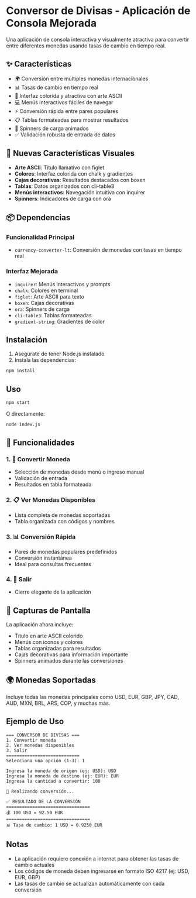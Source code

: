 # Conversor de Divisas - Aplicación de Consola Mejorada

Una aplicación de consola interactiva y visualmente atractiva para convertir entre diferentes monedas usando tasas de cambio en tiempo real.

## ✨ Características

- 🌍 Conversión entre múltiples monedas internacionales
- 📊 Tasas de cambio en tiempo real
- 🎨 Interfaz colorida y atractiva con arte ASCII
- 💻 Menús interactivos fáciles de navegar
- ⚡ Conversión rápida entre pares populares
- 📋 Tablas formateadas para mostrar resultados
- 🔄 Spinners de carga animados
- ✅ Validación robusta de entrada de datos

## 🚀 Nuevas Características Visuales

- **Arte ASCII**: Título llamativo con figlet
- **Colores**: Interfaz colorida con chalk y gradientes
- **Cajas decorativas**: Resultados destacados con boxen
- **Tablas**: Datos organizados con cli-table3
- **Menús interactivos**: Navegación intuitiva con inquirer
- **Spinners**: Indicadores de carga con ora

## 📦 Dependencias

### Funcionalidad Principal
- `currency-converter-lt`: Conversión de monedas con tasas en tiempo real

### Interfaz Mejorada
- `inquirer`: Menús interactivos y prompts
- `chalk`: Colores en terminal
- `figlet`: Arte ASCII para texto
- `boxen`: Cajas decorativas
- `ora`: Spinners de carga
- `cli-table3`: Tablas formateadas
- `gradient-string`: Gradientes de color

## Instalación

1. Asegúrate de tener Node.js instalado
2. Instala las dependencias:

```bash
npm install
```

## Uso

```bash
npm start
```

O directamente:

```bash
node index.js
```

## 🎯 Funcionalidades

### 1. 💱 Convertir Moneda
- Selección de monedas desde menú o ingreso manual
- Validación de entrada
- Resultados en tabla formateada

### 2. 📋 Ver Monedas Disponibles
- Lista completa de monedas soportadas
- Tabla organizada con códigos y nombres

### 3. 📊 Conversión Rápida
- Pares de monedas populares predefinidos
- Conversión instantánea
- Ideal para consultas frecuentes

### 4. 🚪 Salir
- Cierre elegante de la aplicación

## 🎨 Capturas de Pantalla

La aplicación ahora incluye:
- Título en arte ASCII colorido
- Menús con iconos y colores
- Tablas organizadas para resultados
- Cajas decorativas para información importante
- Spinners animados durante las conversiones

## 🌍 Monedas Soportadas

Incluye todas las monedas principales como USD, EUR, GBP, JPY, CAD, AUD, MXN, BRL, ARS, COP, y muchas más.

## Ejemplo de Uso

```
=== CONVERSOR DE DIVISAS ===
1. Convertir moneda
2. Ver monedas disponibles
3. Salir
============================
Selecciona una opción (1-3): 1

Ingresa la moneda de origen (ej: USD): USD
Ingresa la moneda de destino (ej: EUR): EUR
Ingresa la cantidad a convertir: 100

🔄 Realizando conversión...

✅ RESULTADO DE LA CONVERSIÓN
================================
💰 100 USD = 92.50 EUR
================================
📊 Tasa de cambio: 1 USD = 0.9250 EUR
```

## Notas

- La aplicación requiere conexión a internet para obtener las tasas de cambio actuales
- Los códigos de moneda deben ingresarse en formato ISO 4217 (ej: USD, EUR, GBP)
- Las tasas de cambio se actualizan automáticamente con cada conversión
